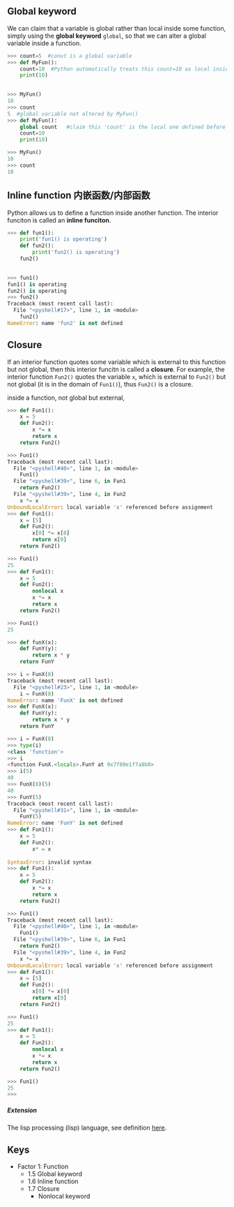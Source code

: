## Global keyword
We can claim that a variable is global rather than local inside some function, simply using the __global keyword__ `global`, so that we can alter a global variable inside a function.
```Python
>>> count=5  #conut is a global variable
>>> def MyFun():
	count=10  #Python automatically treats this count=10 as local inside Myfun()
	print(10)

	
>>> MyFun()
10
>>> count
5  #global variable not altered by MyFun()
>>> def MyFun():
	global count   #claim this 'count' is the local one defined before
	count=10
	print(10)

>>> MyFun()
10
>>> count
10
```

## Inline function 内嵌函数/内部函数
Python allows us to define a function inside another function. The interior funciton is called an __inline funciton__.
```Python
>>> def fun1():
	print('fun1() is operating')
	def fun2():
		print('fun2() is operating')
	fun2()

	
>>> fun1()
fun1() is operating
fun2() is operating
>>> fun2()
Traceback (most recent call last):
  File "<pyshell#17>", line 1, in <module>
    fun2()
NameError: name 'fun2' is not defined
```

## Closure
If an interior function quotes some variable which is external to this function but not global, then this interior funcitn is called a __closure__.
For example, the interior function `Fun2()` quotes the variable `x`, which is external to `Fun2()` but not global (it is in the domain of `Fun1()`), thus `Fun2()` is a closure.

inside a function, not global but external, 
```Python
>>> def Fun1():
	x = 5
	def Fun2():
		x *= x
		return x
	return Fun2()

>>> Fun1()
Traceback (most recent call last):
  File "<pyshell#40>", line 1, in <module>
    Fun1()
  File "<pyshell#39>", line 6, in Fun1
    return Fun2()
  File "<pyshell#39>", line 4, in Fun2
    x *= x
UnboundLocalError: local variable 'x' referenced before assignment
>>> def Fun1():
	x = [5]
	def Fun2():
		x[0] *= x[0]
		return x[0]
	return Fun2()

>>> Fun1()
25
>>> def Fun1():
	x = 5
	def Fun2():
		nonlocal x
		x *= x
		return x
	return Fun2()

>>> Fun1()
25

>>> def funX(x):
	def FunY(y):
		return x * y
	return FunY

>>> i = FunX(8)
Traceback (most recent call last):
  File "<pyshell#23>", line 1, in <module>
    i = FunX(8)
NameError: name 'FunX' is not defined
>>> def FunX(x):
	def FunY(y):
		return x * y
	return FunY

>>> i = FunX(8)
>>> type(i)
<class 'function'>
>>> i
<function FunX.<locals>.FunY at 0x7f80e1f7a8b0>
>>> i(5)
40
>>> FunX(8)(5)
40
>>> FunY(5)
Traceback (most recent call last):
  File "<pyshell#31>", line 1, in <module>
    FunY(5)
NameError: name 'FunY' is not defined
>>> def Fun1():
	x = 5
	def Fun2():
		x* = x
		
SyntaxError: invalid syntax
>>> def Fun1():
	x = 5
	def Fun2():
		x *= x
		return x
	return Fun2()

>>> Fun1()
Traceback (most recent call last):
  File "<pyshell#40>", line 1, in <module>
    Fun1()
  File "<pyshell#39>", line 6, in Fun1
    return Fun2()
  File "<pyshell#39>", line 4, in Fun2
    x *= x
UnboundLocalError: local variable 'x' referenced before assignment
>>> def Fun1():
	x = [5]
	def Fun2():
		x[0] *= x[0]
		return x[0]
	return Fun2()

>>> Fun1()
25
>>> def Fun1():
	x = 5
	def Fun2():
		nonlocal x
		x *= x
		return x
	return Fun2()

>>> Fun1()
25
>>> 
```

##### Extension
The lisp processing (lisp) language, see definition [here](https://baike.baidu.com/item/lisp语言/2840299?fr=aladdin).
## Keys
- Factor 1: Function
  - 1.5 Global keyword
  - 1.6 Inline function
  - 1.7 Closure
    - Nonlocal keyword
